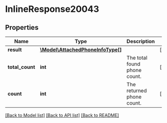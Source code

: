# InlineResponse20043

## Properties
Name | Type | Description | Notes
------------ | ------------- | ------------- | -------------
**result** | [**\Model\AttachedPhoneInfoType[]**](AttachedPhoneInfoType.md) |  | [optional] 
**total_count** | **int** | The total found phone count. | [optional] 
**count** | **int** | The returned phone count. | [optional] 

[[Back to Model list]](../README.md#documentation-for-models) [[Back to API list]](../README.md#documentation-for-api-endpoints) [[Back to README]](../README.md)


